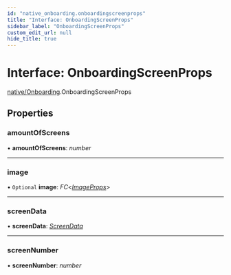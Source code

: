 ```yaml
---
id: "native_onboarding.onboardingscreenprops"
title: "Interface: OnboardingScreenProps"
sidebar_label: "OnboardingScreenProps"
custom_edit_url: null
hide_title: true
---
```


# Interface: OnboardingScreenProps

[native/Onboarding](../modules/native_onboarding.md).OnboardingScreenProps

## Properties

### amountOfScreens

• **amountOfScreens**: *number*

___

### image

• `Optional` **image**: *FC*<[*ImageProps*](native_onboarding.imageprops.md)\>

___

### screenData

• **screenData**: [*ScreenData*](native_onboarding.screendata.md)

___

### screenNumber

• **screenNumber**: *number*
